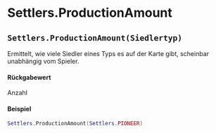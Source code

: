 # Settlers.ProductionAmount

## `Settlers.ProductionAmount(Siedlertyp)`

Ermittelt, wie viele Siedler eines Typs es auf der Karte gibt, scheinbar unabhängig vom Spieler.

#### Rückgabewert

Anzahl

#### Beispiel

```lua
Settlers.ProductionAmount(Settlers.PIONEER)
```
